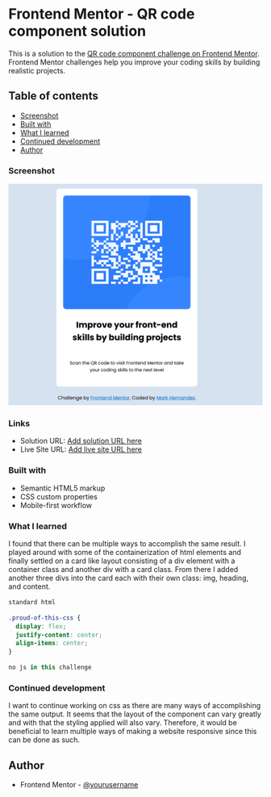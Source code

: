 # Frontend Mentor - QR code component solution

This is a solution to the [QR code component challenge on Frontend Mentor](https://www.frontendmentor.io/challenges/qr-code-component-iux_sIO_H). Frontend Mentor challenges help you improve your coding skills by building realistic projects. 

## Table of contents

  - [Screenshot](#screenshot)
  - [Built with](#built-with)
  - [What I learned](#what-i-learned)
  - [Continued development](#continued-development)
  - [Author](#author)

### Screenshot

![](./screenshot.png)




### Links

- Solution URL: [Add solution URL here](https://mkhernandez.github.io/qrcode)
- Live Site URL: [Add live site URL here](https://mkhernandez.github.io/qrcode)

### Built with

- Semantic HTML5 markup
- CSS custom properties
- Mobile-first workflow

### What I learned

I found that there can be multiple ways to accomplish the same result. I played around with some of the containerization of html elements and finally settled on a card like layout consisting of a div element with a container class and another div with a card class. From there I added another three divs into the card each with their own class: img, heading, and content.

```html
standard html
```
```css
.proud-of-this-css {
  display: flex;
  justify-content: center;
  align-items: center;
}
```
```js
no js in this challenge
```

### Continued development

I want to continue working on css as there are many ways of accomplishing the same output. It seems that the layout of the component can vary greatly and with that the styling applied will also vary. Therefore, it would be beneficial to learn multiple ways of making a website responsive since this can be done as such.

## Author
- Frontend Mentor - [@yourusername](https://www.frontendmentor.io/profile/mkhernandez)




